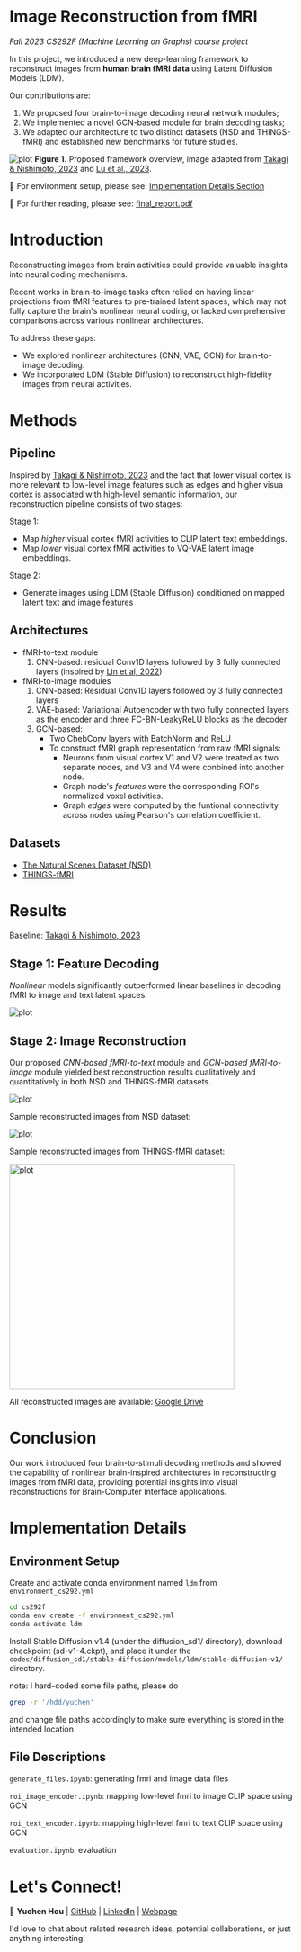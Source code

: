 # Image Reconstruction from fMRI

*Fall 2023 CS292F (Machine Learning on Graphs) course project*

In this project, we introduced a new deep-learning framework to reconstruct images from **human brain fMRI data** using Latent Diffusion Models (LDM). 

Our contributions are:

1. We proposed four brain-to-image decoding neural network modules; 
2. We implemented a novel GCN-based module for brain decoding tasks;
2. We adapted our architecture to two distinct datasets (NSD and THINGS-fMRI) and established new benchmarks for future studies. 


![plot](/figures/model_overview.png)
**Figure 1.** Proposed framework overview, image adapted from [Takagi & Nishimoto, 2023](https://openaccess.thecvf.com/content/CVPR2023/papers/Takagi_High-Resolution_Image_Reconstruction_With_Latent_Diffusion_Models_From_Human_Brain_CVPR_2023_paper.pdf) and [Lu et al., 2023](https://dl.acm.org/doi/10.1145/3581783.3613832).

:link: For environment setup, please see: [Implementation Details Section](#implementation-details)

:bookmark_tabs: For further reading, please see: [final_report.pdf](/final_report.pdf)

# Introduction
Reconstructing images from brain activities could provide valuable insights into neural coding mechanisms. 

Recent works in brain-to-image tasks often relied on having linear projections from fMRI features to pre-trained latent spaces, which may not fully capture the brain's nonlinear neural coding, or lacked comprehensive comparisons across various nonlinear architectures.

To address these gaps:
- We explored nonlinear architectures (CNN, VAE, GCN) for brain-to-image decoding.
- We incorporated LDM (Stable Diffusion) to reconstruct high-fidelity images from neural activities.

# Methods
## Pipeline
Inspired by [Takagi & Nishimoto, 2023](https://openaccess.thecvf.com/content/CVPR2023/papers/Takagi_High-Resolution_Image_Reconstruction_With_Latent_Diffusion_Models_From_Human_Brain_CVPR_2023_paper.pdf) and the fact that lower visual cortex is more relevant to low-level image features such as edges and higher visua cortex is associated with high-level semantic information, our reconstruction pipeline consists of two stages:

Stage 1:
- Map *higher* visual cortex fMRI activities to CLIP latent text embeddings.
- Map *lower* visual cortex fMRI activities to VQ-VAE latent image embeddings.

Stage 2:
- Generate images using LDM (Stable Diffusion) conditioned on mapped latent text and image features

## Architectures
- fMRI-to-text module
    1. CNN-based: residual Conv1D layers followed by 3 fully connected layers (inspired by [Lin et al, 2022](https://proceedings.neurips.cc/paper_files/paper/2022/file/bee5125b773414d3d6eeb4334fbc5453-Paper-Conference.pdf))
- fMRI-to-image modules 
    1. CNN-based: Residual Conv1D layers followed by 3 fully connected layers
    2. VAE-based: Variational Autoencoder with two fully connected layers as the encoder and three FC-BN-LeakyReLU blocks as the decoder
    3. GCN-based: 
        - Two ChebConv layers with BatchNorm and ReLU
        - To construct fMRI graph representation from raw fMRI signals:
            - Neurons from visual cortex V1 and V2 were treated as two separate nodes, and V3 and V4 were conbined into another node.
            - Graph node's *features* were the corresponding ROI's normalized voxel activities.
            - Graph *edges* were computed by the funtional connectivity across nodes using Pearson's correlation coefficient.

## Datasets
- [The Natural Scenes Dataset (NSD)](https://naturalscenesdataset.org/)
- [THINGS-fMRI](https://openneuro.org/datasets/ds004192/versions/1.0.7)

# Results

Baseline: [Takagi & Nishimoto, 2023](https://openaccess.thecvf.com/content/CVPR2023/papers/Takagi_High-Resolution_Image_Reconstruction_With_Latent_Diffusion_Models_From_Human_Brain_CVPR_2023_paper.pdf)

## Stage 1: Feature Decoding
*Nonlinear* models significantly outperformed linear baselines in decoding fMRI to image and text latent spaces.

![plot](/figures/Table3.jpg)

## Stage 2: Image Reconstruction
Our proposed *CNN-based fMRI-to-text* module and *GCN-based fMRI-to-image* module yielded best reconstruction results qualitatively and quantitatively in both NSD and THINGS-fMRI datasets.

![plot](/figures/Table4.jpg)

Sample reconstructed images from NSD dataset:

![plot](/figures/NSD.png)

Sample reconstructed images from THINGS-fMRI dataset:

<img src="figures/things.png" alt="plot" width="400"/>

All reconstructed images are available: [Google Drive](https://drive.google.com/drive/folders/13K7H1X_cuCKwYBZGEG3xxEtBNYyuUJcM?usp=drive_link)


# Conclusion
Our work introduced four brain-to-stimuli decoding methods and showed the capability of nonlinear brain-inspired architectures in reconstructing images from fMRI data, providing potential insights into visual reconstructions for Brain-Computer Interface applications.


# Implementation Details
## Environment Setup
Create and activate conda environment named ```ldm``` from ```environment_cs292.yml```
```sh
cd cs292f
conda env create -f environment_cs292.yml
conda activate ldm
```

Install Stable Diffusion v1.4 (under the diffusion_sd1/ directory), download checkpoint (sd-v1-4.ckpt), and place it under the ```codes/diffusion_sd1/stable-diffusion/models/ldm/stable-diffusion-v1/``` directory.


note: I hard-coded some file paths, please do 
```sh
grep -r '/hdd/yuchen'
```
and change file paths accordingly to make sure everything is stored in the intended location

## File Descriptions

```generate_files.ipynb```: generating fmri and image data files

```roi_image_encoder.ipynb```: mapping low-level fmri to image CLIP space using GCN

```roi_text_encoder.ipynb```: mapping high-level fmri to text CLIP space using GCN

```evaluation.ipynb```: evaluation

# Let's Connect!

:e-mail: **Yuchen Hou** |  [GitHub](https://github.com/subawocit) | [LinkedIn](https://www.linkedin.com/in/yuchen-hou-b95083205/) | [Webpage](https://bionicvisionlab.org/people/hou_yuchen/)

I'd love to chat about related research ideas, potential collaborations, or just anything interesting!
